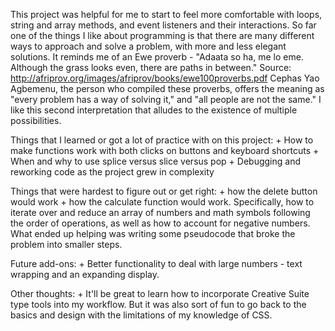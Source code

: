 This project was helpful for me to start to feel more comfortable with loops, string and array methods, and event listeners and their interactions. So far one of the things I like about programming is that there are many different ways to approach and solve a problem, with more and less elegant solutions. It reminds me of an Ewe proverb - "Adaata so ha, me lo eme.
Although the grass looks even, there are paths in between." Source: http://afriprov.org/images/afriprov/books/ewe100proverbs.pdf Cephas Yao Agbemenu, the person who compiled these proverbs, offers the meaning as "every problem has a way of solving it," and "all people are not the same." I like this second interpretation that alludes to the existence of multiple possibilities.

Things that I learned or got a lot of practice with on this project:
    + How to make functions work with both clicks on buttons and keyboard shortcuts
    + When and why to use splice versus slice versus pop
    + Debugging and reworking code as the project grew in complexity


Things that were hardest to figure out or get right:
    + how the delete button would work
    + how the calculate function would work. Specifically, how to iterate over and reduce an array of numbers and math symbols following the order of operations, as well as how to account for negative numbers. What ended up helping was writing some pseudocode that broke the problem into smaller steps.


Future add-ons:
    + Better functionality to deal with large numbers - text wrapping and an expanding display.

Other thoughts:
    + It'll be great to learn how to incorporate Creative Suite type tools into my workflow. But it was also sort of fun to go back to the basics and design with the limitations of my knowledge of CSS. 
